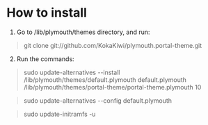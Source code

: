 How to install
==============

1. Go to /lib/plymouth/themes directory, and run:

> git clone git://github.com/KokaKiwi/plymouth.portal-theme.git

2. Run the commands:

> sudo update-alternatives --install /lib/plymouth/themes/default.plymouth default.plymouth /lib/plymouth/themes/portal-theme/portal-theme.plymouth 10

> sudo update-alternatives --config default.plymouth

> sudo update-initramfs -u
